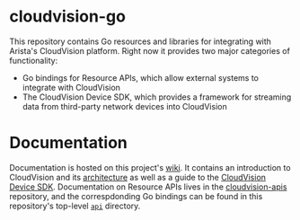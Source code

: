 # cloudvision-go
This repository contains Go resources and libraries for integrating with Arista's CloudVision platform. Right now it provides two major categories of functionality:

- Go bindings for Resource APIs, which allow external systems to integrate with CloudVision
- The CloudVision Device SDK, which provides a framework for streaming data from third-party network devices into CloudVision

# Documentation
Documentation is hosted on this project's [wiki](https://github.com/aristanetworks/cloudvision-go/wiki). It contains an introduction to CloudVision and its [architecture](https://github.com/aristanetworks/cloudvision-go/wiki/CloudVision-Overview) as well as a guide to the [CloudVision Device SDK](https://github.com/aristanetworks/cloudvision-go/wiki/Device-SDK-Introduction). Documentation on Resource APIs lives in the [cloudvision-apis](https://github.com/aristanetworks/cloudvision-apis) repository, and the correspdonding Go bindings can be found in this repository's top-level [`api`](https://github.com/aristanetworks/cloudvision-go/tree/master/api) directory.

